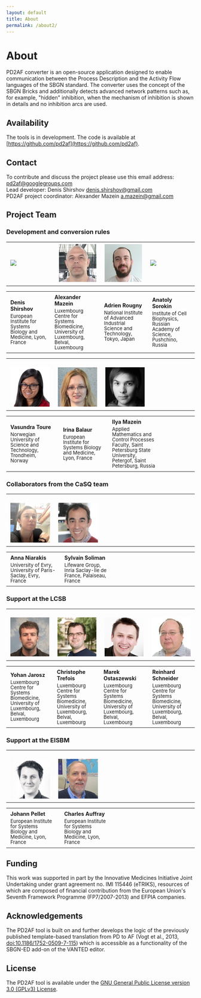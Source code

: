 ```yaml
---
layout: default
title: About
permalink: /about2/
---
```


# About

PD2AF converter is an open-source application designed to enable communication between the Process Description and the Activity Flow languages of the SBGN standard. The converter uses the concept of the SBGN Bricks and additionally detects advanced network patterns such as, for example, "hidden" inhibition, when the mechanism of inhibition is shown in details and no inhibition arcs are used.  



## Availability

The tools is in development. The code is available at [https://github.com/pd2af](https://github.com/pd2af).

<!--
## Availability
The code is available at [https://github.com/pd2af](https://github.com/pd2af). 
Online conversion (experimental version): [http://pd2af.me](http://pd2af.me/)   
Converter engine: [https://github.com/pd2af/converter](https://github.com/pd2af/converter)  
-->

## Contact

To contribute and discuss the project please use this email address: [pd2af@googlegroups.com](mailto:pd2af@googlegroups.com)  
Lead developer: Denis Shirshov [denis.shirshov@gmail.com](mailto:denis.shirshov@gmail.com)  
PD2AF project coordinator: Alexander Mazein [a.mazein@gmail.com](mailto:a.mazein@gmail.com) 

## Project Team

### Development and conversion rules

<table>
<tr>
<td style="width: 200px;"><p style="margin:4px;"><img src="/images/team/DenisShirshov.jpg" width="160"/></p></td>
<td style="width: 200px;"><p style="margin:4px;"><img src="/images/team/AlexanderMazein.jpg" width="160"/></p></td>
<td style="width: 200px;"><p style="margin:4px;"><img src="/images/team/AdrienRougny.jpg" width="160"/></p></td>
<td style="width: 200px;"><p style="margin:4px;"><img src="/images/team/AnatolySorokin.jpg" width="160"/></p></td>
</tr>
</table>

<table>
<tr>
<td style="width: 200px;"><p style="margin:4px;"><strong>Denis Shirshov</strong></p><p style="margin:4px; line-height:100%;"><font size="2">European Institute for Systems Biology and Medicine, Lyon, France</font></p></td>
<td style="width: 200px;"><p style="margin:4px;"><strong>Alexander Mazein</strong></p><p style="margin:4px; line-height:100%;"><font size="2">Luxembourg Centre for Systems Biomedicine, University of Luxembourg, Belval, Luxembourg</font></p></td>
<td style="width: 200px;"><p style="margin:4px;"><strong>Adrien Rougny</strong></p><p style="margin:4px; line-height:100%;"><font size="2">National Institute of Advanced Industrial Science and Technology, Tokyo, Japan</font></p></td>
<td style="width: 200px;"><p style="margin:4px;"><strong>Anatoly Sorokin</strong></p><p style="margin:4px; line-height:100%;"><font size="2">Institute of Cell Biophysics, Russian Academy of Science, Pushchino, Russia</font></p></td>
</tr>
</table>

<table>
<tr>
<td style="width: 200px;"><p style="margin:4px;"><br /><img src="/images/team/VasundraToure.jpg" width="160"/></p></td>
<td style="width: 200px;"><p style="margin:4px;"><br /><img src="/images/team/IrinaBalaur.jpg" width="160"/></p></td>
<td style="width: 200px;"><p style="margin:4px;"><br /><img src="/images/team/IlyaMazein.jpg" width="160"/></p></td>
<td style="width: 200px;"> </td>
</tr>
</table>

<table>
<tr>
<td style="width: 200px;"><p style="margin:4px;"><strong>Vasundra Toure</strong></p><p style="margin:4px; line-height:100%;"><font size="2">Norwegian University of Science and Technology, Trondheim, Norway</font></p></td>
<td style="width: 200px;"><p style="margin:4px;"><strong>Irina Balaur</strong></p><p style="margin:4px; line-height:100%;"><font size="2">European Institute for Systems Biology and Medicine, Lyon, France</font></p></td>
<td style="width: 200px;"><p style="margin:4px;"><strong>Ilya Mazein</strong></p><p style="margin:4px; line-height:100%;"><font size="2">Applied Mathematics and Control Processes Faculty, Saint Petersburg State University, Petergof, Saint Petersburg, Russia</font></p></td>
<td style="width: 200px;"> </td>
</tr>
</table>

### Collaborators from the CaSQ team

<table>
<tr>
<td style="width: 200px;"><p style="margin:4px;"><br /><img src="/images/team/AnnaNiarakis.jpg" width="160"/></p></td>
<td style="width: 200px;"><p style="margin:4px;"><br /><img src="/images/team/SylvainSoliman.jpg" width="160"/></p></td>
<td style="width: 200px;"> </td>
<td style="width: 200px;"> </td>
</tr>
</table>

<table>
<tr>
<td style="width: 200px;"><p style="margin:4px;"><strong>Anna Niarakis</strong></p><p style="margin:4px; line-height:100%;"><font size="2">University of Evry, University of Paris-Saclay, Evry, France</font></p></td>
<td style="width: 200px;"><p style="margin:4px;"><strong>Sylvain Soliman</strong></p><p style="margin:4px; line-height:100%;"><font size="2">Lifeware Group, Inria Saclay-Île de France, Palaiseau, France</font></p></td>
<td style="width: 200px;"> </td>
<td style="width: 200px;"> </td>
</tr>
</table>

### Support at the LCSB

<table>
<tr>
<td style="width: 200px;"><p style="margin:4px;"><br /><img src="/images/team/YohanJarosz.jpg" width="160"/></p></td>
<td style="width: 200px;"><p style="margin:4px;"><br /><img src="/images/team/ChristopheTrefois.jpg" width="160"/></p></td>
<td style="width: 200px;"><p style="margin:4px;"><br /><img src="/images/team/MarekOstaszewski.jpg" width="160"/></p></td>
<td style="width: 200px;"><p style="margin:4px;"><br /><img src="/images/team/ReinhardSchneider.jpg" width="160"/></p></td>
</tr>
</table>

<table>
<tr>
<td style="width: 200px;"><p style="margin:4px;"><strong>Yohan Jarosz</strong></p><p style="margin:4px; line-height:100%;"><font size="2">Luxembourg Centre for Systems Biomedicine, University of Luxembourg, Belval, Luxembourg</font></p></td>
<td style="width: 200px;"><p style="margin:4px;"><strong>Christophe Trefois</strong></p><p style="margin:4px; line-height:100%;"><font size="2">Luxembourg Centre for Systems Biomedicine, University of Luxembourg, Belval, Luxembourg</font></p></td>
<td style="width: 200px;"><p style="margin:4px;"><strong>Marek Ostaszewski</strong></p><p style="margin:4px; line-height:100%;"><font size="2">Luxembourg Centre for Systems Biomedicine, University of Luxembourg, Belval, Luxembourg</font></p></td>
<td style="width: 200px;"><p style="margin:4px;"><strong>Reinhard Schneider</strong></p><p style="margin:4px; line-height:100%;"><font size="2">Luxembourg Centre for Systems Biomedicine, University of Luxembourg, Belval, Luxembourg</font></p></td>
</tr>
</table>

### Support at the EISBM

<table>
<tr>
<td style="width: 200px;"><p style="margin:4px;"><br /><img src="/images/team/JohannPellet.jpg" width="160"/></p></td>
<td style="width: 200px;"><p style="margin:4px;"><br /><img src="/images/team/CharlesAuffray.jpg" width="160"/></p></td>
<td style="width: 200px;"> </td>
<td style="width: 200px;"> </td>
</tr>
</table>

<table>
<tr>
<td style="width: 200px;"><p style="margin:4px;"><strong>Johann Pellet</strong></p><p style="margin:4px; line-height:100%;"><font size="2">European Institute for Systems Biology and Medicine, Lyon, France</font></p></td>
<td style="width: 200px;"><p style="margin:4px;"><strong>Charles Auffray</strong></p><p style="margin:4px; line-height:100%;"><font size="2">European Institute for Systems Biology and Medicine, Lyon, France</font></p></td>
<td style="width: 200px;"> </td>
<td style="width: 200px;"> </td>
</tr>
</table>

## Funding

This work was supported in part by the Innovative Medicines Initiative Joint Undertaking under grant agreement no. IMI 115446 (eTRIKS), resources of which are composed of financial contribution from the European Union's Seventh Framework Programme (FP7/2007-2013) and EFPIA companies.

## Acknowledgements

The PD2AF tool is built on and further develops the logic of the previously published template-based translation from PD to AF (Vogt et al., 2013, [doi:10.1186/1752-0509-7-115](https://doi.org/10.1186/1752-0509-7-115)) which is accessible as a functionality of the SBGN-ED add-on of the VANTED editor.

## License

<!--The PD2AF tool is available under the [Creative Commons Attribution 4.0 International (CC BY 4.0) License](https://creativecommons.org/licenses/by/4.0/).  -->

The PD2AF tool is available under the [GNU General Public License version 3.0 (GPLv3) License](https://www.gnu.org/licenses/gpl-3.0.html).  

<!--The terms of the [Creative Commons Public Domain (CC0) License](https://creativecommons.org/publicdomain/zero/1.0/) apply to all examples files.  -->


